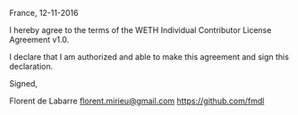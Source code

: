 France, 12-11-2016

I hereby agree to the terms of the WETH Individual Contributor License
Agreement v1.0.

I declare that I am authorized and able to make this agreement and sign this
declaration.

Signed,

Florent de Labarre florent.mirieu@gmail.com https://github.com/fmdl
